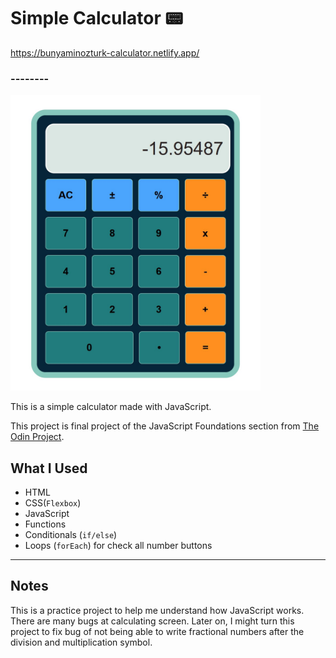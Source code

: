 # Simple Calculator 📟
https://bunyaminozturk-calculator.netlify.app/

### --------
<img src="image.jpg" alt="github" width="400">

This is a simple calculator made with JavaScript.

This project is final project of the JavaScript Foundations section from [The Odin Project](https://www.theodinproject.com/).


## What I Used

- HTML
- CSS(`Flexbox`)
- JavaScript
- Functions
- Conditionals (`if/else`)
- Loops (`forEach`) for check all number buttons

---

## Notes

This is a practice project to help me understand how JavaScript works. There are many bugs at calculating screen.
Later on, I might turn this project to fix bug of not being able to write fractional numbers after the division and multiplication symbol.